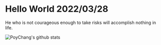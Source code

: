# Hello World 2022/03/28

He who is not courageous enough to take risks will accomplish nothing in life.

![PoyChang's github stats](https://github-readme-stats.vercel.app/api?username=poychang&show_icons=true&theme=dracula)
